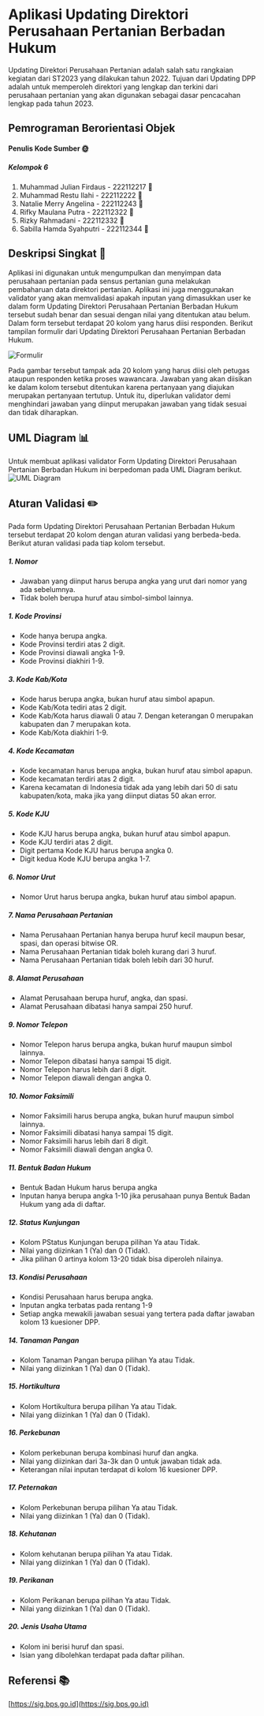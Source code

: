 # Aplikasi Updating Direktori Perusahaan Pertanian Berbadan Hukum
Updating Direktori Perusahaan Pertanian adalah salah satu rangkaian kegiatan dari ST2023 yang dilakukan tahun 2022. Tujuan dari Updating DPP adalah untuk memperoleh direktori yang lengkap dan terkini dari perusahaan pertanian yang akan digunakan sebagai dasar pencacahan lengkap pada tahun 2023.

## Pemrograman Berorientasi Objek

#### Penulis Kode Sumber :sun_with_face:
##### Kelompok 6
1. Muhammad Julian Firdaus - 222112217 :boy:
2. Muhammad Restu Ilahi - 222112222 :boy:
3. Natalie Merry Angelina - 222112243 :girl:
3. Rifky Maulana Putra - 222112322 :boy:
4. Rizky Rahmadani - 222112332 :boy:
5. Sabilla Hamda Syahputri - 222112344 :girl:


## Deskripsi Singkat :milky_way:
Aplikasi ini digunakan untuk mengumpulkan dan menyimpan data perusahaan pertanian pada sensus pertanian guna melakukan pembaharuan data direktori pertanian. Aplikasi ini juga menggunakan validator yang akan memvalidasi apakah inputan yang dimasukkan user ke dalam form Updating Direktori Perusahaan Pertanian Berbadan Hukum tersebut sudah benar dan sesuai dengan nilai yang ditentukan atau belum. Dalam form tersebut terdapat 20 kolom yang harus diisi responden. Berikut tampilan formulir dari Updating Direktori Perusahaan Pertanian Berbadan Hukum.

![Formulir](./res/Formulir.jpg)

Pada gambar tersebut tampak ada 20 kolom yang harus diisi oleh petugas ataupun responden ketika proses wawancara. Jawaban yang akan diisikan ke dalam kolom tersebut ditentukan karena pertanyaan yang diajukan merupakan pertanyaan tertutup. Untuk itu, diperlukan validator demi menghindari jawaban yang diinput merupakan jawaban yang tidak sesuai dan tidak diharapkan. 

## UML Diagram :bar_chart:
Untuk membuat aplikasi validator Form Updating Direktori Perusahaan Pertanian Berbadan Hukum ini berpedoman pada UML Diagram berikut.
![UML Diagram](./res/UML_DPP.png)

## Aturan Validasi :pencil2:
Pada form Updating Direktori Perusahaan Pertanian Berbadan Hukum tersebut terdapat 20 kolom dengan aturan validasi yang berbeda-beda. Berikut aturan validasi pada tiap kolom tersebut.

##### 1. Nomor
- Jawaban yang diinput harus berupa angka yang urut dari nomor yang ada sebelumnya.
- Tidak boleh berupa huruf atau simbol-simbol lainnya.

##### 1. Kode Provinsi
- Kode hanya berupa angka.
- Kode Provinsi terdiri atas 2 digit.
- Kode Provinsi diawali angka 1-9.
- Kode Provinsi diakhiri 1-9.

##### 3. Kode Kab/Kota
- Kode harus berupa angka, bukan huruf atau simbol apapun.
- Kode Kab/Kota tediri atas 2 digit.
- Kode Kab/Kota harus diawali 0 atau 7. Dengan keterangan 0 merupakan kabupaten dan 7 merupakan kota.
- Kode Kab/Kota diakhiri 1-9.

##### 4. Kode Kecamatan
- Kode kecamatan harus berupa angka, bukan huruf atau simbol apapun.
- Kode kecamatan terdiri atas 2 digit.
- Karena kecamatan di Indonesia tidak ada yang lebih dari 50 di satu kabupaten/kota, maka jika yang diinput diatas 50 akan error.

##### 5. Kode KJU
- Kode KJU harus berupa angka, bukan huruf atau simbol apapun.
- Kode KJU terdiri atas 2 digit.
- Digit pertama Kode KJU harus berupa angka 0.
- Digit kedua Kode KJU berupa angka 1-7.

##### 6. Nomor Urut
- Nomor Urut harus berupa angka, bukan huruf atau simbol apapun.

##### 7. Nama Perusahaan Pertanian
- Nama Perusahaan Pertanian hanya berupa huruf kecil maupun besar, spasi, dan operasi bitwise OR. 
- Nama Perusahaan Pertanian tidak boleh kurang dari 3 huruf.
- Nama Perusahaan Pertanian tidak boleh lebih dari 30 huruf.

##### 8. Alamat Perusahaan
- Alamat Perusahaan berupa huruf, angka, dan spasi.
- Alamat Perusahaan dibatasi hanya sampai 250 huruf.

##### 9. Nomor Telepon
- Nomor Telepon harus berupa angka, bukan huruf maupun simbol lainnya.
- Nomor Telepon dibatasi hanya sampai 15 digit.
- Nomor Telepon harus lebih dari 8 digit.
- Nomor Telepon diawali dengan angka 0.

##### 10. Nomor Faksimili
- Nomor Faksimili harus berupa angka, bukan huruf maupun simbol lainnya.
- Nomor Faksimili dibatasi hanya sampai 15 digit.
- Nomor Faksimili harus lebih dari 8 digit.
- Nomor Faksimili diawali dengan angka 0.

##### 11. Bentuk Badan Hukum
- Bentuk Badan Hukum harus berupa angka
- Inputan hanya berupa angka 1-10 jika perusahaan punya Bentuk Badan Hukum yang ada di daftar.

##### 12. Status Kunjungan
- Kolom PStatus Kunjungan berupa pilihan Ya atau Tidak.
- Nilai yang diizinkan 1 (Ya) dan 0 (Tidak).
- Jika pilihan 0 artinya kolom 13-20 tidak bisa diperoleh nilainya.

##### 13. Kondisi Perusahaan
- Kondisi Perusahaan harus berupa angka.
- Inputan angka terbatas pada rentang 1-9
- Setiap angka mewakili jawaban sesuai yang tertera pada daftar jawaban kolom 13 kuesioner DPP.

##### 14. Tanaman Pangan 
- Kolom Tanaman Pangan berupa pilihan Ya atau Tidak.
- Nilai yang diizinkan 1 (Ya) dan 0 (Tidak).

##### 15. Hortikultura
- Kolom Hortikultura berupa pilihan Ya atau Tidak.
- Nilai yang diizinkan 1 (Ya) dan 0 (Tidak).

##### 16. Perkebunan
- Kolom perkebunan berupa kombinasi huruf dan angka.
- Nilai yang diizinkan dari 3a-3k dan 0 untuk jawaban tidak ada.
- Keterangan nilai inputan terdapat di kolom 16 kuesioner DPP.

##### 17. Peternakan
- Kolom Perkebunan berupa pilihan Ya atau Tidak.
- Nilai yang diizinkan 1 (Ya) dan 0 (Tidak).

##### 18. Kehutanan
- Kolom kehutanan berupa pilihan Ya atau Tidak.
- Nilai yang diizinkan 1 (Ya) dan 0 (Tidak).

##### 19. Perikanan
- Kolom Perikanan berupa pilihan Ya atau Tidak.
- Nilai yang diizinkan 1 (Ya) dan 0 (Tidak).

##### 20. Jenis Usaha Utama
- Kolom ini berisi huruf dan spasi.
- Isian yang dibolehkan terdapat pada daftar pilihan.


## Referensi :books:
[https://sig.bps.go.id](https://sig.bps.go.id)
